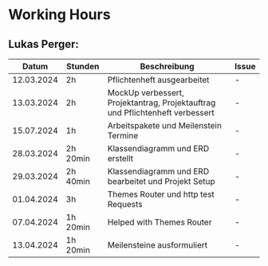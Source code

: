 # Working Hours

## Lukas Perger:
| Datum      | Stunden  | Beschreibung                                                                  | Issue |
|------------|----------|-------------------------------------------------------------------------------|-------|
| 12.03.2024 | 2h       | Pflichtenheft ausgearbeitet                                                   | -     |
| 13.03.2024 | 2h       | MockUp verbessert, Projektantrag, Projektauftrag und Pflichtenheft verbessert | -     |
| 15.07.2024 | 1h       | Arbeitspakete und Meilenstein Termine                                         | -     |
| 28.03.2024 | 2h 20min | Klassendiagramm und ERD erstellt                                              | -     |
| 29.03.2024 | 2h 40min | Klassendiagramm und ERD bearbeitet und Projekt Setup                          | -     |
| 01.04.2024 | 3h       | Themes Router und http test Requests                                          | -     |
| 07.04.2024 | 1h 20min | Helped with Themes Router                                                     | -     |
| 13.04.2024 | 1h 20min | Meilensteine ausformuliert | - |